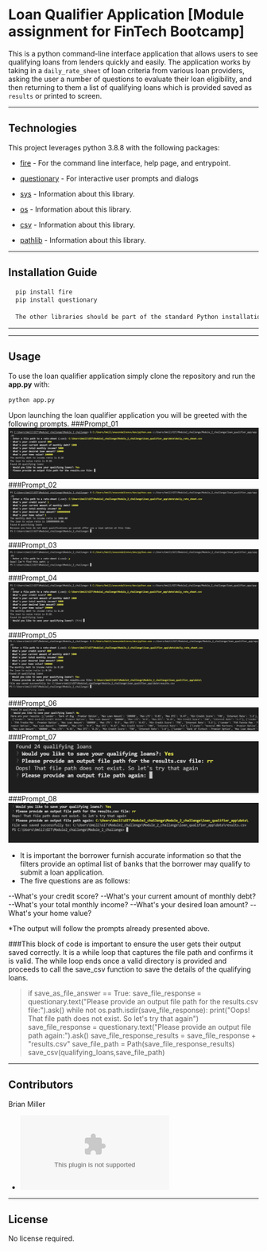 # Loan Qualifier Application [Module assignment for FinTech Bootcamp]

This is a python command-line interface application that allows users to see qualifying loans from lenders quickly and easily. The application works by taking in a `daily_rate_sheet` of loan criteria from various loan providers, asking the user a number of questions to evaluate their loan eligibility, and then returning to them a list of qualifying loans which is provided saved as `results` or printed to screen.

---

## Technologies

This project leverages python 3.8.8 with the following packages:

* [fire](https://github.com/google/python-fire) - For the command line interface, help page, and entrypoint.

* [questionary](https://github.com/tmbo/questionary) - For interactive user prompts and dialogs

* [sys](https://docs.python.org/3.8/library/sys.html) - Information about this library.

* [os](https://docs.python.org/3.8/library/os.html) - Information about this library.

* [csv](https://docs.python.org/3.8/library/csv.html) - Information about this library.

* [pathlib](https://docs.python.org/3.8/library/pathlib.html) - Information about this library.
---

## Installation Guide

```python
  pip install fire
  pip install questionary

  The other libraries should be part of the standard Python installation. 
```

---

---

## Usage

To use the loan qualifier application simply clone the repository and run the **app.py** with:

```python
python app.py
```

Upon launching the loan qualifier application you will be greeted with the following prompts.
###Prompt_01
![Loan Qualifier Prompts_01](Images/01_Provide_File_Path.PNG)
###Prompt_02
![Loan Qualifier Prompts_02](Images/02_Does_not_qualify.PNG)
###Prompt_03
![Loan Qualifier Prompts_03](Images/03_Bad_rate_sheet_path.PNG)
###Prompt_04
![Loan Qualifier Prompts_04](Images/04_Save_Results.PNG)
###Prompt_05
![Loan Qualifier Prompts_05](Images/05_Save_Results_Successful.PNG)
###Prompt_06
![Loan Qualifier Prompts_06](Images/06_Print_Results_Successful.PNG)
###Prompt_07
![Loan Qualifier Prompts_07](Images/07_Save_Results_Unsuccessful_try_again.PNG)
###Prompt_08
![Loan Qualifier Prompts_08](Images/08_Save_Results_Unsuccessful_try_again_successful.PNG)

* It is important the borrower furnish accurate information so that the filters provide an optimal list of banks that the borrower may qualify to submit a loan application.
* The five questions are as follows:

--What's your credit score? 
--What's your current amount of monthly debt?
--What's your total monthly income? 
--What's your desired loan amount?
--What's your home value? 

*The output will follow the prompts already presented above. 

###This block of code is important to ensure the user gets their output saved correctly. It is a while loop that captures the file path
and confirms it is valid. The while loop ends once a valid directory is provided and proceeds to call the save_csv function to save the details
of the qualifying loans. 
> if  save_as_file_answer == True:
        save_file_response = questionary.text("Please provide an output file path for the results.csv file:").ask()
        while not os.path.isdir(save_file_response):
            print("Oops! That file path does not exist. So let's try that again")
            save_file_response = questionary.text("Please provide an output file path again:").ask()
        save_file_response_results = save_file_response + "results.csv"
        save_file_path = Path(save_file_response_results)
        save_csv(qualifying_loans,save_file_path)

---

## Contributors

Brian Miller
* ![Contact](mailto:bam4217@yahoo.com)

---

## License

No license required.
